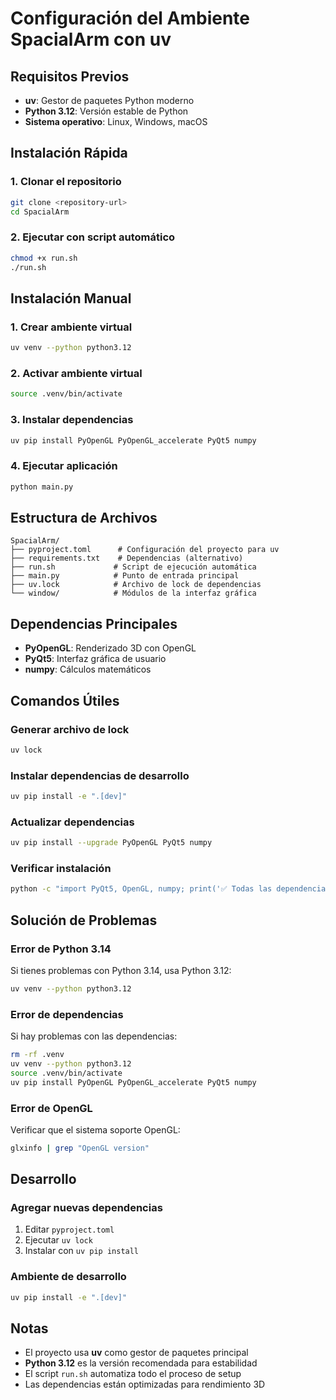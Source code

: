 # Configuración del Ambiente SpacialArm con uv

## Requisitos Previos

- **uv**: Gestor de paquetes Python moderno
- **Python 3.12**: Versión estable de Python
- **Sistema operativo**: Linux, Windows, macOS

## Instalación Rápida

### 1. Clonar el repositorio
```bash
git clone <repository-url>
cd SpacialArm
```

### 2. Ejecutar con script automático
```bash
chmod +x run.sh
./run.sh
```

## Instalación Manual

### 1. Crear ambiente virtual
```bash
uv venv --python python3.12
```

### 2. Activar ambiente virtual
```bash
source .venv/bin/activate
```

### 3. Instalar dependencias
```bash
uv pip install PyOpenGL PyOpenGL_accelerate PyQt5 numpy
```

### 4. Ejecutar aplicación
```bash
python main.py
```

## Estructura de Archivos

```
SpacialArm/
├── pyproject.toml      # Configuración del proyecto para uv
├── requirements.txt    # Dependencias (alternativo)
├── run.sh             # Script de ejecución automática
├── main.py            # Punto de entrada principal
├── uv.lock            # Archivo de lock de dependencias
└── window/            # Módulos de la interfaz gráfica
```

## Dependencias Principales

- **PyOpenGL**: Renderizado 3D con OpenGL
- **PyQt5**: Interfaz gráfica de usuario
- **numpy**: Cálculos matemáticos

## Comandos Útiles

### Generar archivo de lock
```bash
uv lock
```

### Instalar dependencias de desarrollo
```bash
uv pip install -e ".[dev]"
```

### Actualizar dependencias
```bash
uv pip install --upgrade PyOpenGL PyQt5 numpy
```

### Verificar instalación
```bash
python -c "import PyQt5, OpenGL, numpy; print('✅ Todas las dependencias instaladas correctamente')"
```

## Solución de Problemas

### Error de Python 3.14
Si tienes problemas con Python 3.14, usa Python 3.12:
```bash
uv venv --python python3.12
```

### Error de dependencias
Si hay problemas con las dependencias:
```bash
rm -rf .venv
uv venv --python python3.12
source .venv/bin/activate
uv pip install PyOpenGL PyOpenGL_accelerate PyQt5 numpy
```

### Error de OpenGL
Verificar que el sistema soporte OpenGL:
```bash
glxinfo | grep "OpenGL version"
```

## Desarrollo

### Agregar nuevas dependencias
1. Editar `pyproject.toml`
2. Ejecutar `uv lock`
3. Instalar con `uv pip install`

### Ambiente de desarrollo
```bash
uv pip install -e ".[dev]"
```

## Notas

- El proyecto usa **uv** como gestor de paquetes principal
- **Python 3.12** es la versión recomendada para estabilidad
- El script `run.sh` automatiza todo el proceso de setup
- Las dependencias están optimizadas para rendimiento 3D
